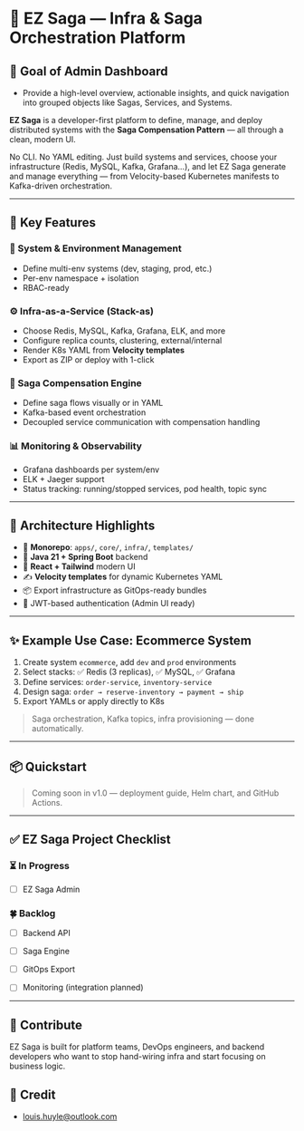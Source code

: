 # 🧩 EZ Saga — Infra & Saga Orchestration Platform

## 🧠 Goal of Admin Dashboard

- Provide a high-level overview, actionable insights, and quick navigation into grouped objects like Sagas, Services, and Systems.

**EZ Saga** is a developer-first platform to define, manage, and deploy distributed systems with the **Saga Compensation Pattern** — all through a clean, modern UI.

No CLI. No YAML editing. Just build systems and services, choose your infrastructure (Redis, MySQL, Kafka, Grafana...), and let EZ Saga generate and manage everything — from Velocity-based Kubernetes manifests to Kafka-driven orchestration.

---

## 🚀 Key Features

### 🔧 System & Environment Management
- Define multi-env systems (dev, staging, prod, etc.)
- Per-env namespace + isolation
- RBAC-ready

### ⚙️ Infra-as-a-Service (Stack-as)
- Choose Redis, MySQL, Kafka, Grafana, ELK, and more
- Configure replica counts, clustering, external/internal
- Render K8s YAML from **Velocity templates**
- Export as ZIP or deploy with 1-click

### 🔄 Saga Compensation Engine
- Define saga flows visually or in YAML
- Kafka-based event orchestration
- Decoupled service communication with compensation handling

### 📊 Monitoring & Observability
- Grafana dashboards per system/env
- ELK + Jaeger support
- Status tracking: running/stopped services, pod health, topic sync

---

## 🧠 Architecture Highlights

- 🧱 **Monorepo**: `apps/`, `core/`, `infra/`, `templates/`
- 🎯 **Java 21 + Spring Boot** backend
- 🎨 **React + Tailwind** modern UI
- ✍️ **Velocity templates** for dynamic Kubernetes YAML
- 📦 Export infrastructure as GitOps-ready bundles
- 🔐 JWT-based authentication (Admin UI ready)

---

## ✨ Example Use Case: Ecommerce System

1. Create system `ecommerce`, add `dev` and `prod` environments
2. Select stacks: ✅ Redis (3 replicas), ✅ MySQL, ✅ Grafana
3. Define services: `order-service`, `inventory-service`
4. Design saga: `order → reserve-inventory → payment → ship`
5. Export YAMLs or apply directly to K8s

> Saga orchestration, Kafka topics, infra provisioning — done automatically.

---

## 📦 Quickstart

> Coming soon in v1.0 — deployment guide, Helm chart, and GitHub Actions.

---

## ✅ EZ Saga Project Checklist

### ⏳ In Progress
- [ ] EZ Saga Admin

### 🍀 Backlog
- [ ] Backend API
- [ ] Saga Engine
- [ ] GitOps Export
- [ ] Monitoring (integration planned)


---

## 🤝 Contribute

EZ Saga is built for platform teams, DevOps engineers, and backend developers who want to stop hand-wiring infra and start focusing on business logic.


## 💖 Credit

- louis.huyle@outlook.com